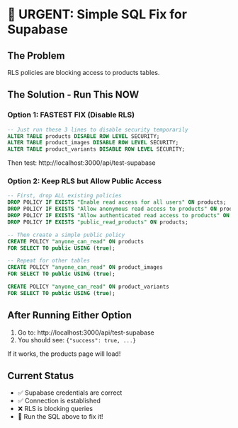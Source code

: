 # 🚨 URGENT: Simple SQL Fix for Supabase

## The Problem
RLS policies are blocking access to products tables.

## The Solution - Run This NOW

### Option 1: FASTEST FIX (Disable RLS)
```sql
-- Just run these 3 lines to disable security temporarily
ALTER TABLE products DISABLE ROW LEVEL SECURITY;
ALTER TABLE product_images DISABLE ROW LEVEL SECURITY;
ALTER TABLE product_variants DISABLE ROW LEVEL SECURITY;
```

Then test: http://localhost:3000/api/test-supabase

### Option 2: Keep RLS but Allow Public Access
```sql
-- First, drop ALL existing policies
DROP POLICY IF EXISTS "Enable read access for all users" ON products;
DROP POLICY IF EXISTS "Allow anonymous read access to products" ON products;
DROP POLICY IF EXISTS "Allow authenticated read access to products" ON products;
DROP POLICY IF EXISTS "public_read_products" ON products;

-- Then create a simple public policy
CREATE POLICY "anyone_can_read" ON products
FOR SELECT TO public USING (true);

-- Repeat for other tables
CREATE POLICY "anyone_can_read" ON product_images
FOR SELECT TO public USING (true);

CREATE POLICY "anyone_can_read" ON product_variants
FOR SELECT TO public USING (true);
```

## After Running Either Option

1. Go to: http://localhost:3000/api/test-supabase
2. You should see: `{"success": true, ...}`

If it works, the products page will load!

## Current Status
- ✅ Supabase credentials are correct
- ✅ Connection is established
- ❌ RLS is blocking queries
- 🔧 Run the SQL above to fix it!